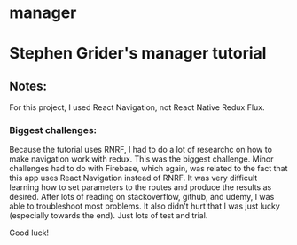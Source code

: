 # manager
<h1>Stephen Grider's manager tutorial</h1>
<h2>Notes:</h2>

<p>For this project, I used React Navigation, not React Native Redux Flux.</p>

<h3>Biggest challenges:</h3>
<p>
Because the tutorial uses RNRF, I had to do a lot of researchc on how to make navigation work with redux. This was the biggest challenge. Minor challenges had to do with Firebase, which again, was related to the fact that this app uses React Navigation instead of RNRF. It was very difficult learning how to set parameters to the routes and produce the results as desired. After lots of reading on stackoverflow, github, and udemy, I was able to troubleshoot most problems. It also didn't hurt that I was just lucky (especially towards the end). Just lots of test and trial. 
</p>
<p>
Good luck!
</p>
